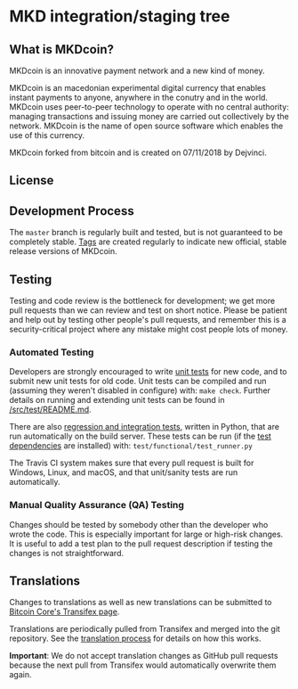 MKD integration/staging tree
=====================================

What is MKDcoin?
----------------
MKDcoin is an innovative payment network and a new kind of money.

MKDcoin is an macedonian experimental digital currency that enables instant payments to
anyone, anywhere  in the conutry and in the world. MKDcoin uses peer-to-peer technology to operate
with no central authority: managing transactions and issuing money are carried
out collectively by the network. MKDcoin is the name of open source
software which enables the use of this currency. 

MKDcoin forked from bitcoin and is created on 07/11/2018 by Dejvinci.

License
-------



Development Process
-------------------

The `master` branch is regularly built and tested, but is not guaranteed to be
completely stable. [Tags](https://github.com/mkd/mkd/tags) are created
regularly to indicate new official, stable release versions of MKDcoin.

Testing
-------

Testing and code review is the bottleneck for development; we get more pull
requests than we can review and test on short notice. Please be patient and help out by testing
other people's pull requests, and remember this is a security-critical project where any mistake might cost people
lots of money.

### Automated Testing

Developers are strongly encouraged to write [unit tests](src/test/README.md) for new code, and to
submit new unit tests for old code. Unit tests can be compiled and run
(assuming they weren't disabled in configure) with: `make check`. Further details on running
and extending unit tests can be found in [/src/test/README.md](/src/test/README.md).

There are also [regression and integration tests](/test), written
in Python, that are run automatically on the build server.
These tests can be run (if the [test dependencies](/test) are installed) with: `test/functional/test_runner.py`

The Travis CI system makes sure that every pull request is built for Windows, Linux, and macOS, and that unit/sanity tests are run automatically.

### Manual Quality Assurance (QA) Testing

Changes should be tested by somebody other than the developer who wrote the
code. This is especially important for large or high-risk changes. It is useful
to add a test plan to the pull request description if testing the changes is
not straightforward.

Translations
------------

Changes to translations as well as new translations can be submitted to
[Bitcoin Core's Transifex page](https://www.transifex.com/projects/p/bitcoin/).

Translations are periodically pulled from Transifex and merged into the git repository. See the
[translation process](doc/translation_process.md) for details on how this works.

**Important**: We do not accept translation changes as GitHub pull requests because the next
pull from Transifex would automatically overwrite them again.

